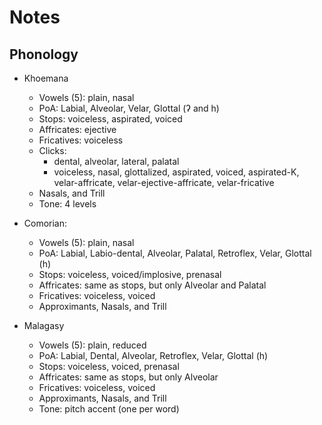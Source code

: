 # Notes

## Phonology

- Khoemana
    - Vowels (5): plain, nasal
    - PoA: Labial, Alveolar, Velar, Glottal (ʔ and h)
    - Stops: voiceless, aspirated, voiced
    - Affricates: ejective
    - Fricatives: voiceless
    - Clicks:
        - dental, alveolar, lateral, palatal
        - voiceless, nasal, glottalized, aspirated, voiced, aspirated-K, velar-affricate, velar-ejective-affricate, velar-fricative
    - Nasals, and Trill
    - Tone: 4 levels

- Comorian:
    - Vowels (5): plain, nasal
    - PoA: Labial, Labio-dental, Alveolar, Palatal, Retroflex, Velar, Glottal (h)
    - Stops: voiceless, voiced/implosive, prenasal
    - Affricates: same as stops, but only Alveolar and Palatal
    - Fricatives: voiceless, voiced
    - Approximants, Nasals, and Trill

- Malagasy
    - Vowels (5): plain, reduced
    - PoA: Labial, Dental, Alveolar, Retroflex, Velar, Glottal (h)
    - Stops: voiceless, voiced, prenasal
    - Affricates: same as stops, but only Alveolar
    - Fricatives: voiceless, voiced
    - Approximants, Nasals, and Trill
    - Tone: pitch accent (one per word)

